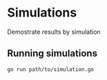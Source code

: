 # Simulations

Demostrate results by simulation

## Running simulations

`go run path/to/simulation.go`

